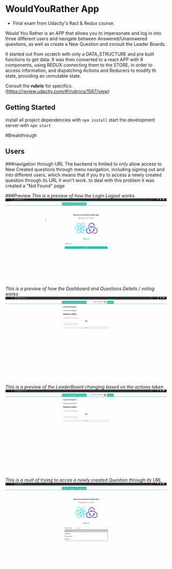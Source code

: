 # WouldYouRather App

- Final exam from Udacity's Ract & Redux course.

Would You Rather is an APP that allows you to impersonate and log in into three different users and navigate between Answered/Unanswered questions, as well as create a New Question and consult the Leader Boards.

It started out from scratch with only a DATA_STRUCTURE and pre built functions to get data.
It was then converted to a react APP with 9 components, using REDUX connecting them to the STORE, in order to access information, and dispatching Actions and Reducers to modify th state, providing an unmutable state.


Consult the **rubric** for specifics. (https://review.udacity.com/#!/rubrics/1567/view)
  
## Getting Started  

 install all project dependencies with `npm install`
 start the development server with `npm start`


#Breakthrough

## Users
###navigation through URL 
The backend is limited to only allow access to New Created questions through menu navigation, including signing out and into different users, which means that if you try to access a newly created question through its URL it won't work.
to deal with this problem it was created a "Not Found" page



###Preview
*This is a preview of how the Login Logout works.*
![Gif animation LogIn](./READMEimg/LogIn.gif)

*This is a preview of how the Dashboard and Questions Details / voting works*
![Gif animation Dashboard](./READMEimg/Dashboard.gif)

*This is a preview of the LeaderBoard changing based on the actions taken*
![Gif animation Leaderboard](./READMEimg/Leaderboard.gif)

*This is a rsult of trying to acces a newly created Question through its URL*
![Gif animation NotFound](./READMEimg/NotFound.gif)